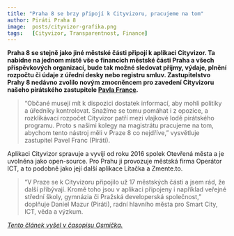 ```yaml
---
title: "Praha 8 se brzy připojí k Cityvizoru, pracujeme na tom"
author: Piráti Praha 8
image:  posts/cityvizor-grafika.png
tags:   [Cityvizor, Transparentnost, Finance]
---
```


**Praha 8 se stejně jako jiné městské části připojí k aplikaci Cityvizor. Ta nabídne na jednom místě vše o financích městské části Praha a všech příspěvkových organizací, bude tak možné sledovat příjmy, výdaje, plnění rozpočtu či údaje z úřední desky nebo registru smluv. Zastupitelstvo Prahy 8 nedávno zvolilo novým zmocněncem pro zavedení Cityvizoru našeho pirátského zastupitele [Pavla France](http://praha8.pirati.cz/lide/pavel-franc.html).** 

>“Občané musejí mít k dispozici dostatek informací, aby mohli politiky a úředníky kontrolovat. Snažíme se tomu pomáhat i z opozice, a rozklikávací rozpočet Cityvizor patří mezi vlajkové lodě pirátského programu. Proto s našimi kolegy na magistrátu pracujeme na tom, abychom tento nástroj měli v Praze 8 co nejdříve,” vysvětluje zastupitel Pavel Franc (Piráti). 

Aplikaci Cityvizor spravuje a vyvíjí od roku 2016 spolek Otevřená města a je uvolněna jako open-source. Pro Prahu ji provozuje městská firma Operátor ICT, a to podobně jako její další aplikace Lítačka a Zmente.to. 

>“V Praze se k Cityvizoru připojilo už 17 městských části a jsem rád, že další přibývají. Kromě toho jsou v aplikaci připojeny i například veřejné střední školy, gymnázia či Pražská developerská společnost,” doplňuje Daniel Mazur (Piráti), radní hlavního města pro Smart City, ICT, věda a výzkum.

*[Tento článek vyšel v časopisu Osmička.](https://www.mesicnikosmicka.cz/09-2023)*
